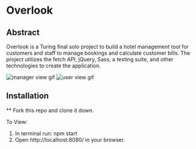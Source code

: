 # Overlook

## Abstract
Overlook is a Turing final solo project to build a hotel management tool for customers and staff to manage bookings and calculate customer bills. The project utilizes the fetch API, jQuery, Sass, a testing suite, and other technologies to create the application. 


![manager view gif](https://media.giphy.com/media/JNxKRMvBJ0gYerZDSf/giphy.gif)
![user view gif](https://media.giphy.com/media/chJYqmH8SuxLBK3GJQ/giphy.gif)

## Installation
** Fork this repo and clone it down.

To View:
1) In terminal run: npm start
2) Open http://localhost:8080/ in your browser.